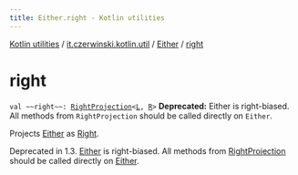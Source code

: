 ```yaml
---
title: Either.right - Kotlin utilities
---
```


[Kotlin utilities](../../index.html) / [it.czerwinski.kotlin.util](../index.html) / [Either](index.html) / [right](./right.html)

# right

`val ~~right~~: `[`RightProjection`](../-right-projection/index.html)`<`[`L`](index.html#L)`, `[`R`](index.html#R)`>`
**Deprecated:** Either is right-biased. All methods from `RightProjection` should be called directly on `Either`.

Projects [Either](index.html) as [Right](../-right/index.html).

Deprecated in 1.3. [Either](index.html) is right-biased.
All methods from [RightProjection](../-right-projection/index.html) should be called directly on [Either](index.html).

